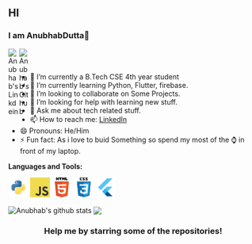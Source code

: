 ## HI
### I am AnubhabDutta👋

<div>
<a href="https://www.linkedin.com/in/anubhab-dutta-b22b361b5/">
  <img align="left" alt="Anubhab's Linkdein" width="22px" src="https://cdn.jsdelivr.net/npm/simple-icons@v3/icons/linkedin.svg" />
</a>
<a href="https://github.com/infi418">
  <img align="left" alt="Anubhab's Github" width="22px" src="https://cdn.jsdelivr.net/npm/simple-icons@v3/icons/github.svg" />
</a>
</div>

<br/>
<br/>




- 🔭 I’m currently a B.Tech CSE 4th year student 
- 🌱 I’m currently learning Python, Flutter, firebase.
- 👯 I’m looking to collaborate on Some Projects.
- 🤔 I’m looking for help with learning new stuff.
- 💬 Ask me about  tech related stuff.
- 📫 How to reach me: [LinkedIn ](https://www.linkedin.com/in/anubhab-dutta-b22b361b5/)
- 😄 Pronouns: He/Him
- ⚡ Fun fact: As i love to buid Something so spend my most of the  ⌚ in front of my laptop.


**Languages and Tools:**  


<code><img height="40" src="https://raw.githubusercontent.com/github/explore/80688e429a7d4ef2fca1e82350fe8e3517d3494d/topics/python/python.png"></code>
<code><img height="40" src="https://raw.githubusercontent.com/github/explore/80688e429a7d4ef2fca1e82350fe8e3517d3494d/topics/javascript/javascript.png"></code>
<code><img height="40" src="https://raw.githubusercontent.com/github/explore/80688e429a7d4ef2fca1e82350fe8e3517d3494d/topics/html/html.png"></code>
<code><img height="40" src="https://raw.githubusercontent.com/github/explore/80688e429a7d4ef2fca1e82350fe8e3517d3494d/topics/css/css.png"></code>
<code><img height="40" src="https://raw.githubusercontent.com/github/explore/80688e429a7d4ef2fca1e82350fe8e3517d3494d/topics/flutter/flutter.png"></code>   





<div align="center>
 <a href="https://github.com/infi418">
 <img align="center" src="https://github-readme-stats.vercel.app/api?username=infi418&show_icons=true&theme=dark&line_height=27" alt="Anubhab's github stats"/>
</a>
<a href="https://github.com/infi418">
  <img align="center" src="https://github-readme-stats.vercel.app/api/top-langs/?username=infi418&theme=dark&hide_langs_below=1" />
</a>
</div>

<div align="center">

### Help me by starring some of the repositories!

</div>
